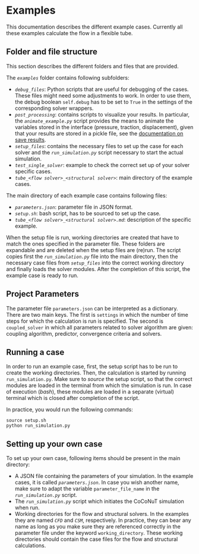 # Examples

This documentation describes the different example cases.
Currently all these examples calculate the flow in a flexible tube.


## Folder and file structure

This section describes the different folders and files that are provided.

The *`examples`* folder contains following subfolders:

- *`debug_files`*: Python scripts that are useful for debugging of the cases. These files might need some adjustments to work. In order to use them, the debug boolean `self.debug` has to be set to `True` in the settings of the corresponding solver wrappers.
- *`post_processing`*: contains scripts to visualize your results. In particular, the *`animate_example.py`* script provides the means to animate the variables stored in the interface (pressure, traction, displacement), given that your results are stored in a pickle file, see the [documentation on save results](../coupling_components/coupled_solvers/coupled_solvers.md#save-results).
- *`setup_files`*: contains the necessary files to set up the case for each solver and the *`run_simulation.py`* script necessary to start the actual simulation.
- *`test_single_solver`*: example to check the correct set up of your solver specific cases.
- *`tube_<flow solver>_<structural solver>`*: main directory of the example cases.

The main directory of each example case contains following files: 

- *`parameters.json`*: parameter file in JSON format.
- *`setup.sh`*: bash script, has to be sourced to set up the case.
- *`tube_<flow solver>_<structural solver>.md`*: description of the specific example.

When the setup file is run, working directories are created that have to match the ones specified in the parameter file.
These folders are expandable and are deleted when the setup files are (re)run. 
The script copies first the *`run_simulation.py`* file into the main directory, then the necessary case files from *`setup_files`* into the correct working directory and finally loads the solver modules.
After the completion of this script, the example case is ready to run.


## Project Parameters

The parameter file `parameters.json` can be interpreted as a dictionary. 
There are two main keys.
The first is `settings` in which the number of time steps for which the calculation is run is specified.
The second is `coupled_solver` in which all parameters related to solver algorithm are given: coupling algorithm, predictor, convergence criteria and solvers.


## Running a case

In order to run an example case, first, the setup script has to be run to create the working directories.
Then, the calculation is started by running `run_simulation.py`.
Make sure to *source* the setup script, so that the correct modules are loaded in the terminal from which the simulation is run. 
In case of execution (*bash*), these modules are loaded in a separate (virtual) terminal which is closed after completion of the script. 

In practice, you would run the following commands:

    source setup.sh
    python run_simulation.py


## Setting up your own case

To set up your own case, following items should be present in the main directory:

- A JSON file containing the parameters of your simulation. In the example cases, it is called *`parameters.json`*. 
In case you wish another name, make sure to adapt the variable `parameter_file_name` in the *`run_simulation.py`* script.
- The *`run_simulation.py`* script which initiates the CoCoNuT simulation when run.
- Working directories for the flow and structural solvers. In the examples they are named *`CFD`* and *`CSM`*, respectively. 
In practice, they can bear any name as long as you make sure they are referenced correctly in the parameter file under the keyword `working_directory`.
These working directories should contain the case files for the flow and structural calculations.